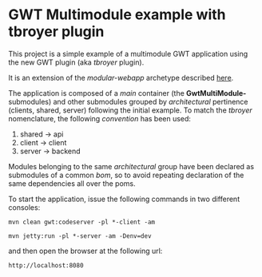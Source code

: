 GWT Multimodule example with tbroyer plugin
===========================================

This project is a simple example of a multimodule GWT application using the new GWT plugin (aka *tbroyer* plugin).

It  is an extension of the *modular-webapp* archetype described [here](https://github.com/tbroyer/gwt-maven-archetypes/).

The application is composed of a *main* container (the **GwtMultiModule-** submodules) and other submodules grouped by
*architectural* pertinence (clients, shared, server) following the initial example.
To match the *tbroyer* nomenclature, the following *convention* has been used:

1. shared -> api
2. client -> client
3. server -> backend

Modules belonging to the same *architectural* group have been declared as submodules of a common *bom*, so to avoid repeating declaration of the same dependencies all over the poms.

To start the application, issue the following commands in two different consoles:



    mvn clean gwt:codeserver -pl *-client -am

    mvn jetty:run -pl *-server -am -Denv=dev


and then open the browser at the following url:

    http://localhost:8080
